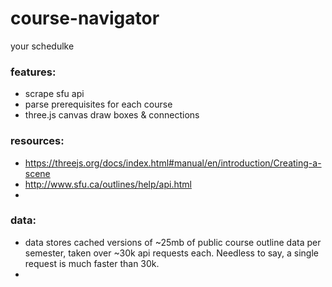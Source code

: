 # course-navigator
 your schedulke

### features:
- scrape sfu api
- parse prerequisites for each course
- three.js canvas draw boxes & connections

### resources:
- https://threejs.org/docs/index.html#manual/en/introduction/Creating-a-scene
- http://www.sfu.ca/outlines/help/api.html
- 

### data:
- data stores cached versions of ~25mb of public course outline data per semester, taken over ~30k api requests each. Needless to say, a single request is much faster than 30k.
- 

